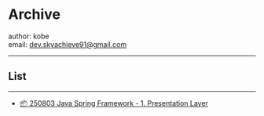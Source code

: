 # Archive

author: kobe</br>
email: dev.skyachieve91@gmail.com

---

## List

---

- [📦 250803 Java Spring Framework - 1. Presentation Layer](https://github.com/devKobe24/Archive/blob/main/pdf/2025-08-03-Java-Spring-Framework-Presentation-Layer.pdf)

